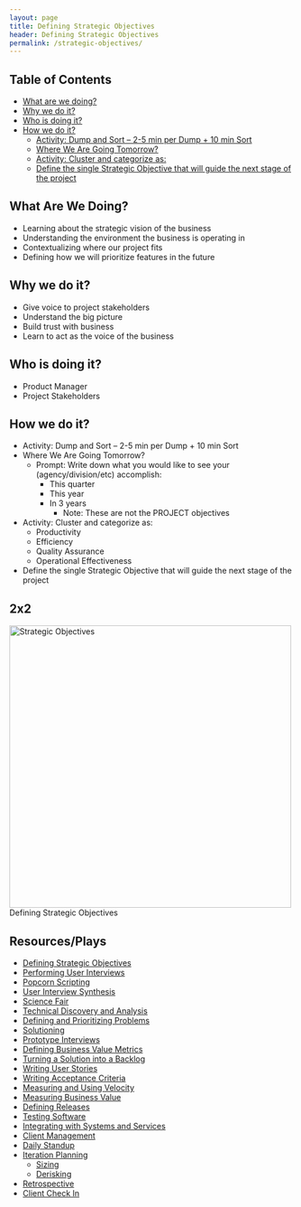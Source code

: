 ```yaml
---
layout: page
title: Defining Strategic Objectives
header: Defining Strategic Objectives
permalink: /strategic-objectives/
---
```

<div class="row">
    <div class="col-md-3">
        <div class="toc">
            <h2>Table of Contents</h2>
                <ul>
                    <li><a href="#DSO-What">What are we doing?</a></li>
                    <li><a href="#DSO-Why">Why we do it?</a>
                    <li><a href="#DSO-Who">Who is doing it?</a></li>
                    <li><a href="#DSO-How">How we do it?</a>
                        <ul>
                            <li><a href="#DSO-DumpSort">Activity: Dump and Sort – 2-5 min per Dump + 10 min Sort</a></li>
                            <li><a href="#DSO-Where">Where We Are Going Tomorrow?</a></li>
                            <li><a href="#DSO-Activity">Activity: Cluster and categorize as:</a></li>
                            <li><a href="#DSO-Define">Define the single Strategic Objective that will guide the next    stage of the project</a></li>
                        </ul>
                    </li>
                </ul>
        </div>
  </div>
  
<div class="col-md-6">
    <h2 class="DSO-What" id="DSO-What">What Are We Doing?</h2>
        <ul>
            <li>Learning about the strategic vision of the business</li>
            <li>Understanding the environment the business is operating in</li>
            <li>Contextualizing where our project fits</li>
            <li>Defining how we will prioritize features in the future</li>
        </ul>
    <h2 class="DSO-Why" id="DSO-Why">Why we do it?</h2>
        <ul>
            <li>Give voice to project stakeholders</li>
            <li>Understand the big picture</li>
            <li>Build trust with business</li>
            <li>Learn to act as the voice of the business</li>
        </ul>
    <h2 class="DSO-Who" id="DSO-Who">Who is doing it?</h2>
        <ul>
            <li>Product Manager</li>
            <li>Project Stakeholders</li>
        </ul>
    <h2 class="DSO-How" id="DSO-How">How we do it?</h2>
        <ul>
            <li class="DSO-DumpSort" id="DSO-DumpSort">Activity: Dump and Sort – 2-5 min per Dump + 10 min Sort </li>
            <li class="DSO-Where" id="DSO-Where">Where We Are Going Tomorrow?
                <ul>
                    <li>Prompt: Write down what you would like to see your (agency/division/etc) accomplish:
                        <ul>
                            <li>This quarter</li>
                            <li>This year</li>
                            <li>In 3 years
                                <ul>
                                    <li>Note: These are not the PROJECT objectives</li>
                                </ul>
                            </li>
                        </ul>
                    </li>
                </ul>
            </li>
            <li class="DSO-Activity" id="DSO-Activity">Activity: Cluster and categorize as:
                <ul>
                    <li>Productivity</li>
                    <li>Efficiency</li>
                    <li>Quality Assurance</li>
                    <li>Operational Effectiveness</li>
                </ul>
            </li>
            <li class="DSO-Define" id="DSO-Define">Define the single Strategic Objective that will guide the next stage of the project</li>
        </ul>
            <h2 class="twobytwo" id="twobytwo">2x2</h2>
        <img src="../images/StrategicObjectives2x2.png" alt="Strategic Objectives" width="500"/>Defining Strategic Objectives
    </div>
    <div class="col-md-3">
        <div class="sideLinks">
            <h2>Resources/Plays</h2>
                <ul>
                    <li><a href="{{ site.baseurl }}/strategic-objectives">Defining Strategic Objectives</a></li>
                    <li><a href="{{ site.baseurl }}/performing-user-interviews">Performing User Interviews</a></li>
                    <li><a href="{{ site.baseurl }}/popcorn-scripting">Popcorn Scripting</a></li>
                    <li><a href="{{ site.baseurl }}/user-interview-synthesis">User Interview Synthesis</a></li>
                    <li><a href="{{ site.baseurl }}/science-fair">Science Fair</a></li>
                    <li><a href="{{ site.baseurl }}/technical-discovery-analysis">Technical Discovery and Analysis</a></li>
                    <li><a href="{{ site.baseurl }}/defining-prioritizing-problems">Defining and Prioritizing Problems</a></li>
                    <li><a href="{{ site.baseurl }}/solutioning">Solutioning</a></li>
                    <li><a href="{{ site.baseurl }}/prototype-interviews">Prototype Interviews</a></li>
                    <li><a href="{{ site.baseurl }}/defining-business-value-metrics">Defining Business Value Metrics</a></li>
                    <li><a href="{{ site.baseurl }}/turning-solution-backlog">Turning a Solution into a Backlog</a></li>
                    <li><a href="{{ site.baseurl }}/writing-user-stories">Writing User Stories</a></li>
                    <li><a href="{{ site.baseurl }}/writing-acceptance-criteria">Writing Acceptance Criteria</a></li>
                    <li><a href="{{ site.baseurl }}/measuring-using-velocity">Measuring and Using Velocity</a></li>
                    <li><a href="{{ site.baseurl }}/measuring-business-value">Measuring Business Value</a></li>
                    <li><a href="{{ site.baseurl }}/defining-releases">Defining Releases</a></li>
                    <li><a href="{{ site.baseurl }}/testing-software">Testing Software</a></li>
                    <li><a href="{{ site.baseurl }}/integrating-systems-services">Integrating with Systems and Services</a>
                    <li><a href="{{ site.baseurl }}/client-management">Client Management</a></li>
                    <li><a href="{{ site.baseurl }}/daily-standup">Daily Standup</a></li>
                    <li><a href="{{ site.baseurl }}/iteration-planning">Iteration Planning </a>
                        <ul>
                            <li><a href="{{ site.baseurl }}/sizing">Sizing</a></li>
                            <li><a href="{{ site.baseurl }}/derisking">Derisking</a></li>
                        </ul>
                    </li>
                    <li><a href="{{ site.baseurl }}/retrospective">Retrospective</a></li>
                    <li><a href="{{ site.baseurl }}/client-check-in">Client Check In</a></li>
                </ul>
        </div>
       </div>
       </div>
